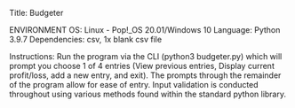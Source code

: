 Title: Budgeter

ENVIRONMENT
OS: Linux - Pop!_OS 20.01/Windows 10
Language: Python 3.9.7
Dependencies: csv, 1x blank csv file

Instructions:  Run the program via the CLI (python3 budgeter.py) which will prompt you choose 1 of 4 entries (View previous entries, Display current profit/loss,
add a new entry, and exit).  The prompts through the remainder of the program allow for ease of entry.  Input validation is conducted throughout using various methods
found within the standard python library.
